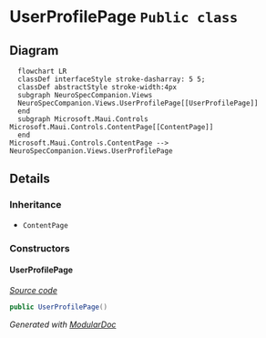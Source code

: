# UserProfilePage `Public class`

## Diagram
```mermaid
  flowchart LR
  classDef interfaceStyle stroke-dasharray: 5 5;
  classDef abstractStyle stroke-width:4px
  subgraph NeuroSpecCompanion.Views
  NeuroSpecCompanion.Views.UserProfilePage[[UserProfilePage]]
  end
  subgraph Microsoft.Maui.Controls
Microsoft.Maui.Controls.ContentPage[[ContentPage]]
  end
Microsoft.Maui.Controls.ContentPage --> NeuroSpecCompanion.Views.UserProfilePage
```

## Details
### Inheritance
 - `ContentPage`

### Constructors
#### UserProfilePage
[*Source code*](https://github.com///blob//NeuroSpecCompanion/Views/UserProfilePage.xaml.cs#L10)
```csharp
public UserProfilePage()
```

*Generated with* [*ModularDoc*](https://github.com/hailstorm75/ModularDoc)
